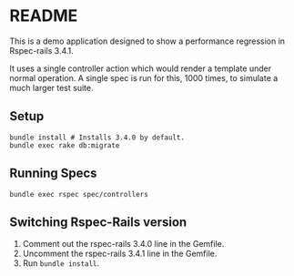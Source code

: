 README
======

This is a demo application designed to show a performance regression in
Rspec-rails 3.4.1.

It uses a single controller action which would render a template under normal
operation. A single spec is run for this, 1000 times, to simulate a much larger
test suite.

Setup
-----

    bundle install # Installs 3.4.0 by default.
    bundle exec rake db:migrate

Running Specs
-------------

    bundle exec rspec spec/controllers

Switching Rspec-Rails version
-----------------------------

1. Comment out the rspec-rails 3.4.0 line in the Gemfile.
2. Uncomment the rspec-rails 3.4.1 line in the Gemfile.
3. Run `bundle install`.
